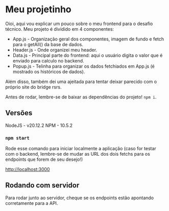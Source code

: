 # Meu projetinho

Oioi, aqui vou explicar um pouco sobre o meu frontend para o desafio técnico. Meu projeto é dividido em 4 componentes:
- App.js - Organização geral dos componentes, imagem de fundo e fetch para o getAll() da base de dados.
- Header.js - Onde organizei meu header.
- Data.js - Principal parte do frontend: aqui o usuário digita o valor que é enviado para calculo no backend.
- Popup.js - Telinha para organizar os dados fetchiados em App.js (é mostrado os históricos de dados).

Além disso, também dei uma ajeitada para tentar deixar parecido com o próprio site do bridge rsrs.

Antes de rodar, lembre-se de baixar as dependências do projeto! `npm i`.

## Versões

NodeJS - v20.12.2
NPM - 10.5.2

### `npm start`

Rode esse comando para iniciar localmente a aplicação (caso for testar com o backend, lembre-se de mudar as URL dos dois fetchs para os endpoints
que forem de seu desejo!)

[http://localhost:3000](http://localhost:3000)

## Rodando com servidor

Para rodar junto ao servidor, cheque se os endpoints estão apontando corretamente para a API.
